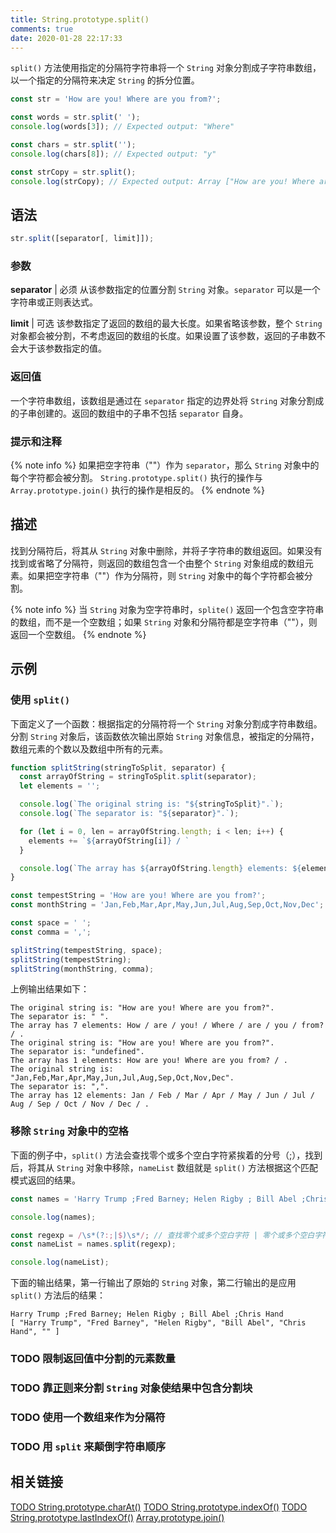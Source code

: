 ```yaml
---
title: String.prototype.split()
comments: true
date: 2020-01-28 22:17:33
---
```


`split()` 方法使用指定的分隔符字符串将一个 `String` 对象分割成子字符串数组，以一个指定的分隔符来决定 `String` 的拆分位置。

``` JavaScript
const str = 'How are you! Where are you from?';

const words = str.split(' ');
console.log(words[3]); // Expected output: "Where"

const chars = str.split('');
console.log(chars[8]); // Expected output: "y"

const strCopy = str.split();
console.log(strCopy); // Expected output: Array ["How are you! Where are you from?"]
```

## 语法

``` JavaScript
str.split([separator[, limit]]);
```

### 参数

**separator** | 必须
从该参数指定的位置分割 `String` 对象。`separator` 可以是一个字符串或正则表达式。

**limit** | 可选
该参数指定了返回的数组的最大长度。如果省略该参数，整个 `String` 对象都会被分割，不考虑返回的数组的长度。如果设置了该参数，返回的子串数不会大于该参数指定的值。

### 返回值

一个字符串数组，该数组是通过在 `separator` 指定的边界处将 `String` 对象分割成的子串创建的。返回的数组中的子串不包括 `separator` 自身。

### 提示和注释

{% note info %}
  如果把空字符串（""）作为 `separator`，那么 `String` 对象中的每个字符都会被分割。
  `String.prototype.split()` 执行的操作与 `Array.prototype.join()` 执行的操作是相反的。
{% endnote %}

## 描述

找到分隔符后，将其从 `String` 对象中删除，并将子字符串的数组返回。如果没有找到或省略了分隔符，则返回的数组包含一个由整个 `String` 对象组成的数组元素。如果把空字符串（""）作为分隔符，则 `String` 对象中的每个字符都会被分割。

{% note info %}
  当 `String` 对象为空字符串时，`splite()` 返回一个包含空字符串的数组，而不是一个空数组；如果 `String` 对象和分隔符都是空字符串（""），则返回一个空数组。
{% endnote %}

## 示例

### 使用 `split()`

下面定义了一个函数：根据指定的分隔符将一个 `String` 对象分割成字符串数组。分割 `String` 对象后，该函数依次输出原始 `String` 对象信息，被指定的分隔符，数组元素的个数以及数组中所有的元素。

``` JavaScript
function splitString(stringToSplit, separator) {
  const arrayOfString = stringToSplit.split(separator);
  let elements = '';

  console.log(`The original string is: "${stringToSplit}".`);
  console.log(`The separator is: "${separator}".`);

  for (let i = 0, len = arrayOfString.length; i < len; i++) {
    elements += `${arrayOfString[i]} / `
  }

  console.log(`The array has ${arrayOfString.length} elements: ${elements}.`);
}

const tempestString = 'How are you! Where are you from?';
const monthString = 'Jan,Feb,Mar,Apr,May,Jun,Jul,Aug,Sep,Oct,Nov,Dec';

const space = ' ';
const comma = ',';

splitString(tempestString, space);
splitString(tempestString);
splitString(monthString, comma);
```

上例输出结果如下：

``` none
The original string is: "How are you! Where are you from?".
The separator is: " ".
The array has 7 elements: How / are / you! / Where / are / you / from? / .
The original string is: "How are you! Where are you from?".
The separator is: "undefined".
The array has 1 elements: How are you! Where are you from? / .
The original string is: "Jan,Feb,Mar,Apr,May,Jun,Jul,Aug,Sep,Oct,Nov,Dec".
The separator is: ",".
The array has 12 elements: Jan / Feb / Mar / Apr / May / Jun / Jul / Aug / Sep / Oct / Nov / Dec / .
```

### 移除 `String` 对象中的空格

下面的例子中，`split()` 方法会查找零个或多个空白字符紧挨着的分号（;），找到后，将其从 `String` 对象中移除，`nameList` 数组就是 `split()` 方法根据这个匹配模式返回的结果。

``` JavaScript
const names = 'Harry Trump ;Fred Barney; Helen Rigby ; Bill Abel ;Chris Hand ';

console.log(names);

const regexp = /\s*(?:;|$)\s*/; // 查找零个或多个空白字符 | 零个或多个空白字符紧挨着的分号（;）
const nameList = names.split(regexp);

console.log(nameList);
```

下面的输出结果，第一行输出了原始的 `String` 对象，第二行输出的是应用 `split()` 方法后的结果：

``` none
Harry Trump ;Fred Barney; Helen Rigby ; Bill Abel ;Chris Hand 
[ "Harry Trump", "Fred Barney", "Helen Rigby", "Bill Abel", "Chris Hand", "" ]
```

### TODO 限制返回值中分割的元素数量

### TODO 靠[正则](/programming/javascript/regexp/)来分割 `String` 对象使结果中包含分割块

### TODO 使用一个数组来作为分隔符

### TODO 用 `split` 来颠倒字符串顺序

## 相关链接

[TODO String.prototype.charAt()](/programming/javascript/string/charAt.html)
[TODO String.prototype.indexOf()](/programming/javascript/string/indexOf.html)
[TODO String.prototype.lastIndexOf()](/programming/javascript/string/lastIndexOf.html)
[Array.prototype.join()](/programming/javascript/array/join.html)
